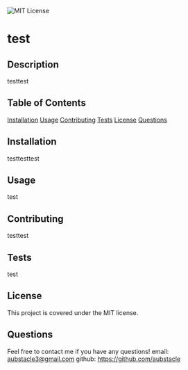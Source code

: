 ![MIT License](https://img.shields.io/badge/License-MIT-blue)
  # test

## Description 
testtest

## Table of Contents
[Installation](#Installation)
[Usage](#Usage)
[Contributing](#Contributing)
[Tests](#Tests)
[License](#License)
[Questions](#Questions)

## Installation
testtesttest

## Usage
test

## Contributing 
testtest

## Tests
test

## License
This project is covered under the MIT license.

## Questions
Feel free to contact me if you have any questions!
email: aubstacle3@gmail.com
github: https://github.com/aubstacle

